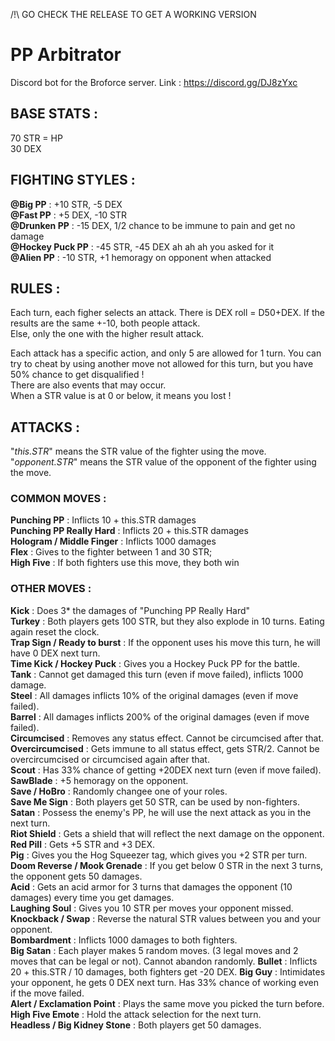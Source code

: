 
/!\  GO CHECK THE RELEASE TO GET A WORKING VERSION

# PP Arbitrator

Discord bot for the Broforce server. Link : https://discord.gg/DJ8zYxc


## __BASE STATS :__

70 STR = HP  
30 DEX


## __FIGHTING STYLES :__

__@Big PP__ : +10 STR, -5 DEX  
__@Fast PP__ : +5 DEX, -10 STR  
__@Drunken PP__ : -15 DEX, 1/2 chance to be immune to pain and get no damage  
__@Hockey Puck PP__ : -45 STR, -45 DEX ah ah ah you asked for it  
__@Alien PP__ : -10 STR, +1 hemoragy on opponent when attacked  

## __RULES :__

Each turn, each figher selects an attack. There is DEX roll = D50+DEX. If the results are the same +-10, both people attack.  
Else, only the one with the higher result attack.  

Each attack has a specific action, and only 5 are allowed for 1 turn. You can try to cheat by using another move not allowed for this turn, but you have 50% chance to get disqualified !  
There are also events that may occur.  
When a STR value is at 0 or below, it means you lost !  


## __ATTACKS :__

"_this.STR_" means the STR value of the fighter using the move.  
"_opponent.STR_" means the STR value of the opponent of the fighter using the move.  

### __COMMON MOVES :__

__Punching PP__ : Inflicts 10 + this.STR damages  
__Punching PP Really Hard__ : Inflicts 20 + this.STR damages  
__Hologram / Middle Finger__ : Inflicts 1000 damages  
__Flex__ : Gives to the fighter between 1 and 30 STR;  
__High Five__ : If both fighters use this move, they both win  

### __OTHER MOVES :__
__Kick__ : Does 3* the damages of "Punching PP Really Hard"  
__Turkey__ : Both players gets 100 STR, but they also explode in 10 turns. Eating again reset the clock.  
__Trap Sign / Ready to burst__ : If the opponent uses his move this turn, he will have 0 DEX next turn.  
__Time Kick / Hockey Puck__ : Gives you a Hockey Puck PP for the battle.  
__Tank__ : Cannot get damaged this turn (even if move failed), inflicts 1000 damage.  
__Steel__ : All damages inflicts 10% of the original damages (even if move failed).  
__Barrel__ : All damages inflicts 200% of the original damages (even if move failed).  
__Circumcised__ : Removes any status effect. Cannot be circumcised after that.  
__Overcircumcised__ : Gets immune to all status effect, gets STR/2. Cannot be overcircumcised or circumcised again after that.  
__Scout__ : Has 33% chance of getting +20DEX next turn (even if move failed).  
__SawBlade__ : +5 hemoragy on the opponent.  
__Save / HoBro__ : Randomly changee one of your roles.  
__Save Me Sign__ : Both players get 50 STR, can be used by non-fighters.  
__Satan__ : Possess the enemy's PP, he will use the next attack as you in the next turn.  
__Riot Shield__ : Gets a shield that will reflect the next damage on the opponent.  
__Red Pill__ : Gets +5 STR and +3 DEX.  
__Pig__ : Gives you the Hog Squeezer tag, which gives you +2 STR per turn.  
__Doom Reverse / Mook Grenade__ : If you get below 0 STR in the next 3 turns, the opponent gets 50 damages.  
__Acid__ : Gets an acid armor for 3 turns that damages the opponent (10 damages) every time you get damages.  
__Laughing Soul__ : Gives you 10 STR per moves your opponent missed.  
__Knockback / Swap__ : Reverse the natural STR values between you and your opponent.  
__Bombardment__ : Inflicts 1000 damages to both fighters.  
__Big Satan__ : Each player makes 5 random moves. (3 legal moves and 2 moves that can be legal or not). Cannot abandon randomly. 
__Bullet__ : Inflicts 20 + this.STR / 10 damages, both fighters get -20 DEX. 
__Big Guy__ : Intimidates your opponent, he gets 0 DEX next turn. Has 33% chance of working even if the move failed.  
__Alert / Exclamation Point__ : Plays the same move you picked the turn before.  
__High Five Emote__ : Hold the attack selection for the next turn.  
__Headless / Big Kidney Stone__ : Both players get 50 damages.  

